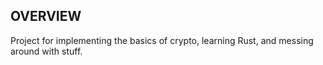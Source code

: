 ## OVERVIEW

Project for implementing the basics of crypto, learning Rust, and messing around with stuff.
